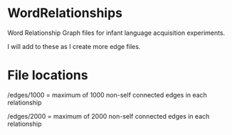 # WordRelationships
Word Relationship Graph files for infant language acquisition experiments.

I will add to these as I create more edge files.

# File locations
/edges/1000 = maximum of 1000 non-self connected edges in each relationship

/edges/2000 = maximum of 2000 non-self connected edges in each relationship

